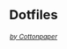 <h1 align="center"><sub>Dotfiles</sub></h1>
<p align="center"><i><sup><ins>by Cottonpaper</ins></sup></i></p>
